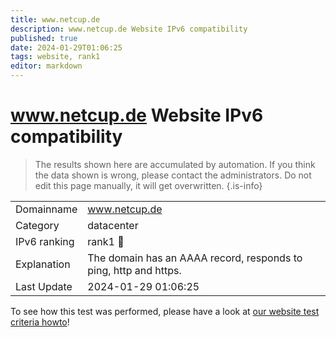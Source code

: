 ```yaml
---
title: www.netcup.de
description: www.netcup.de Website IPv6 compatibility
published: true
date: 2024-01-29T01:06:25
tags: website, rank1
editor: markdown
---
```


# www.netcup.de Website IPv6 compatibility

> The results shown here are accumulated by automation. If you think the data shown is wrong, please contact the administrators. 
> Do not edit this page manually, it will get overwritten.
{.is-info}


|   |   |
| - | - |
| Domainname | www.netcup.de
| Category | datacenter |
| IPv6 ranking | rank1 :1st_place_medal: |
| Explanation | The domain has an AAAA record, responds to ping, http and https. |
| Last Update | 2024-01-29 01:06:25 |

To see how this test was performed, please have a look at [our website test criteria howto](/howto/testcriteria/website)!

